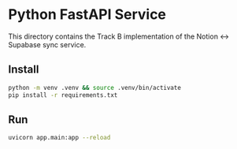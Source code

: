 # Python FastAPI Service

This directory contains the Track B implementation of the Notion ↔ Supabase sync service.

## Install

```bash
python -m venv .venv && source .venv/bin/activate
pip install -r requirements.txt
```

## Run

```bash
uvicorn app.main:app --reload
```
